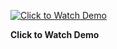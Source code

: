 [![Click to Watch Demo](https://img.youtube.com/vi/fk67UQwy3QQ/0.jpg)](https://www.youtube.com/watch?v=fk67UQwy3QQ)

**Click to Watch Demo**
